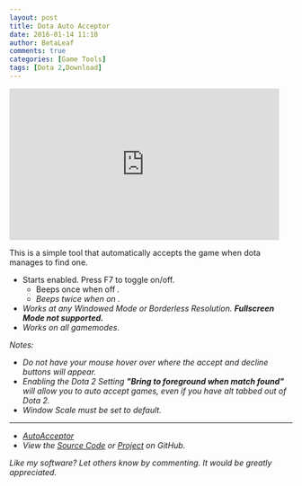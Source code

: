 ```yaml
---
layout: post
title: Dota Auto Acceptor
date: 2016-01-14 11:10
author: BetaLeaf
comments: true
categories: [Game Tools]
tags: [Dota 2,Download]
---
```

<iframe src="https://www.youtube.com/embed/KQzyCS31Zg0?autoplay=1" width="480" height="270" frameborder="0" allowfullscreen="allowfullscreen"></iframe>  

This is a simple tool that automatically accepts the game when dota manages to find one.  

  - Starts enabled. Press F7 to toggle on/off. 
    - Beeps once when off <i class="fa fa-toggle-off"/>.  
    - Beeps twice when on <i class="fa fa-toggle-on"/>.
  - Works at any Windowed Mode or Borderless Resolution. **Fullscreen Mode not supported.**  
  - Works on all gamemodes. 

Notes:  

  - Do not have your mouse hover over where the accept and decline buttons will appear.  
  - Enabling the Dota 2 Setting **"Bring to foreground when match found"** will allow you to auto accept games, even if you have alt tabbed out of Dota 2.  
  - Window Scale must be set to default.  

  ---

  - [<i class="fa fa-download"></i> AutoAcceptor](https://github.com/BetaLeaf/Dota-2-Game-Tools/blob/master/AutoAcceptor.exe?raw=true)  
  - View the [<i class="fa fa-file-code-o"></i> Source Code](https://github.com/BetaLeaf/Dota-2-Game-Tools/blob/master/AutoAcceptor.au3) or [<i class="fa fa-code-fork"></i> Project](https://github.com/BetaLeaf/Dota-2-Game-Tools) on <i class="fa fa-github"></i> GitHub.  

Like my software? Let others know by commenting. It would be greatly appreciated.  